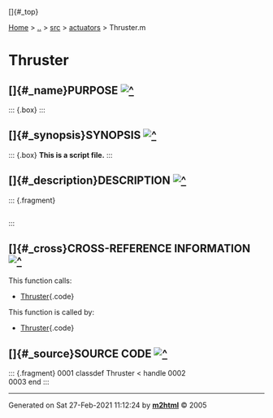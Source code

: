 []{#_top}

<div>

[Home](../../../index.html) \> [..](#) \> [src](#) \>
[actuators](index.html) \> Thruster.m

</div>

# Thruster

## []{#_name}PURPOSE [![\^](../../../up.png)](#_top)

::: {.box}
:::

## []{#_synopsis}SYNOPSIS [![\^](../../../up.png)](#_top)

::: {.box}
**This is a script file.**
:::

## []{#_description}DESCRIPTION [![\^](../../../up.png)](#_top)

::: {.fragment}
``` {.comment}
```
:::

## []{#_cross}CROSS-REFERENCE INFORMATION [![\^](../../../up.png)](#_top)

This function calls:

-   [Thruster](Thruster.html){.code}

This function is called by:

-   [Thruster](Thruster.html){.code}

## []{#_source}SOURCE CODE [![\^](../../../up.png)](#_top)

::: {.fragment}
    0001 classdef Thruster < handle
    0002     
    0003 end
:::

------------------------------------------------------------------------

Generated on Sat 27-Feb-2021 11:12:24 by
**[m2html](http://www.artefact.tk/software/matlab/m2html/ "Matlab Documentation in HTML")**
© 2005
